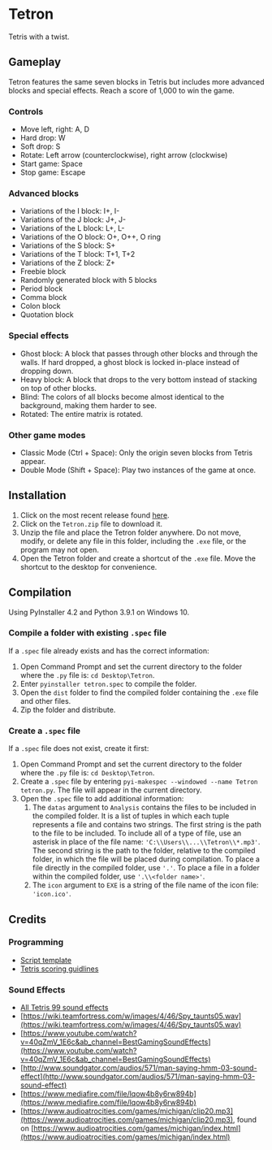 # Tetron
Tetris with a twist.

## Gameplay
Tetron features the same seven blocks in Tetris but includes more advanced blocks and special effects. Reach a score of 1,000 to win the game.

### Controls
* Move left, right: A, D
* Hard drop: W
* Soft drop: S
* Rotate: Left arrow (counterclockwise), right arrow (clockwise)
* Start game: Space
* Stop game: Escape

### Advanced blocks
* Variations of the I block: I+, I-
* Variations of the J block: J+, J-
* Variations of the L block: L+, L-
* Variations of the O block: O+, O++, O ring
* Variations of the S block: S+
* Variations of the T block: T+1, T+2
* Variations of the Z block: Z+
* Freebie block
* Randomly generated block with 5 blocks
* Period block
* Comma block
* Colon block
* Quotation block

### Special effects
* Ghost block: A block that passes through other blocks and through the walls. If hard dropped, a ghost block is locked in-place instead of dropping down.
* Heavy block: A block that drops to the very bottom instead of stacking on top of other blocks.
* Blind: The colors of all blocks become almost identical to the background, making them harder to see.
* Rotated: The entire matrix is rotated.

### Other game modes
* Classic Mode (Ctrl + Space): Only the origin seven blocks from Tetris appear.
* Double Mode (Shift + Space): Play two instances of the game at once.

## Installation
1. Click on the most recent release found [here](https://github.com/marsh92909/Tetron/releases).
2. Click on the `Tetron.zip` file to download it.
3. Unzip the file and place the Tetron folder anywhere. Do not move, modify, or delete any file in this folder, including the `.exe` file, or the program may not open.
4. Open the Tetron folder and create a shortcut of the `.exe` file. Move the shortcut to the desktop for convenience.

## Compilation
Using PyInstaller 4.2 and Python 3.9.1 on Windows 10.

### Compile a folder with existing `.spec` file
If a `.spec` file already exists and has the correct information:
1. Open Command Prompt and set the current directory to the folder where the `.py` file is: `cd Desktop\Tetron`.
2. Enter `pyinstaller tetron.spec` to compile the folder.
3. Open the `dist` folder to find the compiled folder containing the `.exe` file and other files.
4. Zip the folder and distribute.

### Create a `.spec` file
If a `.spec` file does not exist, create it first:
1. Open Command Prompt and set the current directory to the folder where the `.py` file is: `cd Desktop\Tetron`.
2. Create a `.spec` file by entering `pyi-makespec --windowed --name Tetron tetron.py`. The file will appear in the current directory.
3. Open the `.spec` file to add additional information:
   1. The `datas` argument to `Analysis` contains the files to be included in the compiled folder. It is a list of tuples in which each tuple represents a file and contains two strings. The first string is the path to the file to be included. To include all of a type of file, use an asterisk in place of the file name: `'C:\\Users\\...\\Tetron\\*.mp3'`. The second string is the path to the folder, relative to the compiled folder, in which the file will be placed during compilation. To place a file directly in the compiled folder, use `'.'`. To place a file in a folder within the compiled folder, use `'.\\<folder name>'`.
   2. The `icon` argument to `EXE` is a string of the file name of the icon file: `'icon.ico'`.

## Credits
### Programming
* [Script template](http://programarcadegames.com/index.php?lang=en&chapter=array_backed_grids)
* [Tetris scoring guidlines](https://tetris.wiki/Scoring#Recent_guideline_compatible_games)
### Sound Effects
* [All Tetris 99 sound effects](https://www.sounds-resource.com/nintendo_switch/tetris99/sound/19376/)
* [https://wiki.teamfortress.com/w/images/4/46/Spy_taunts05.wav](https://wiki.teamfortress.com/w/images/4/46/Spy_taunts05.wav)
* [https://www.youtube.com/watch?v=40qZmV_1E6c&ab_channel=BestGamingSoundEffects](https://www.youtube.com/watch?v=40qZmV_1E6c&ab_channel=BestGamingSoundEffects)
* [http://www.soundgator.com/audios/571/man-saying-hmm-03-sound-effect](http://www.soundgator.com/audios/571/man-saying-hmm-03-sound-effect)
* [https://www.mediafire.com/file/lqow4b8y6rw894b](https://www.mediafire.com/file/lqow4b8y6rw894b)
* [https://www.audioatrocities.com/games/michigan/clip20.mp3](https://www.audioatrocities.com/games/michigan/clip20.mp3), found on [https://www.audioatrocities.com/games/michigan/index.html](https://www.audioatrocities.com/games/michigan/index.html)
